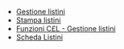 - [Gestione listini](Sorgenti/OJ/PGM/C£LIS0)
- [Stampa listini](Sorgenti/OJ/PGM/C£LI51A)
- [Funzioni C£L - Gestione listini](Sorgenti/OJ/PGM/TSTC£L)
- [Scheda Listini](Sorgenti/MB/SCP_SCH/C£LIST)
